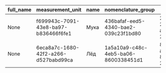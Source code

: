 |full_name|measurement_unit|name|nomenclature_group|uid|
|---------|----------------|----|------------------|---|
|None|f699943c-7091-43e8-ba97-b836466f6fe1|Мука|436bafaf-eed5-4340-bae2-039c23f1bd80|2164c4e6-25a4-42ea-aa08-2a7f4cde829a|
|None|6eca8a7c-1680-42f2-a266-d527babd99ca|Лёд|1a5a10a9-c48c-4eb5-ba06-8600338451d1|8445f59c-aeb0-482c-847e-236037e74126|

